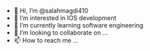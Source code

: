 - 👋 Hi, I’m @salahmagdi410
- 👀 I’m interested in IOS development 
- 🌱 I’m currently learning software engineering 
- 💞️ I’m looking to collaborate on ...
- 📫 How to reach me ...

<!---
salahmagdi410/salahmagdi410 is a ✨ special ✨ repository because its `README.md` (this file) appears on your GitHub profile.
You can click the Preview link to take a look at your changes.
--->
